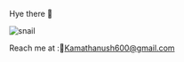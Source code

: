 Hye there 👋



![snail](https://user-images.githubusercontent.com/69055860/163688820-f9321122-28f1-4d52-ac7e-11b5f4100010.gif)



Reach me at :🙂Kamathanush600@gmail.com

